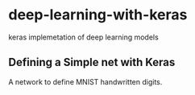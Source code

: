 # deep-learning-with-keras
keras implemetation of deep learning models

## Defining a Simple net with Keras
A network to define MNIST handwritten digits. 
